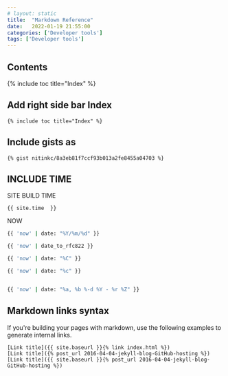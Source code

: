 ```yaml
---
# layout: static
title:  "Markdown Reference"
date:   2022-01-19 21:55:00
categories: ['Developer tools']
tags: ['Developer tools']
---
```


## Contents

{% include toc title="Index" %}

## Add right side bar Index
```
{% include toc title="Index" %}
```
## Include gists as
```
{% gist nitinkc/8a3eb81f7ccf93b013a2fe8455a04703 %}
```
## INCLUDE TIME

SITE BUILD TIME
```
{{ site.time  }}
```

NOW 
```sh
{{ 'now' | date: "%Y/%m/%d" }}

{{ 'now' | date_to_rfc822 }}

{{ 'now' | date: "%C" }}

{{ 'now' | date: "%c" }}


{{ 'now' | date: "%a, %b %-d %Y - %r %Z" }}

```

## Markdown links syntax

If you're building your pages with markdown, use the following examples to generate internal links.

```
[Link title]({{ site.baseurl }}{% link index.html %})
[Link title]({% post_url 2016-04-04-jekyll-blog-GitHub-hosting %})
[Link title]({{ site.baseurl }}{% post_url 2016-04-04-jekyll-blog-GitHub-hosting %})
```